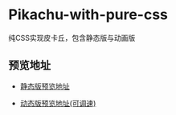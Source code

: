 # Pikachu-with-pure-css
纯CSS实现皮卡丘，包含静态版与动画版

## 预览地址

- [静态版预览地址](http://isaacgao.cn/Pikachu-with-pure-css/pikachu_v1.0/pikachu.html)

- [动态版预览地址(可调速)](http://isaacgao.cn/Pikachu-with-pure-css/index.html)
